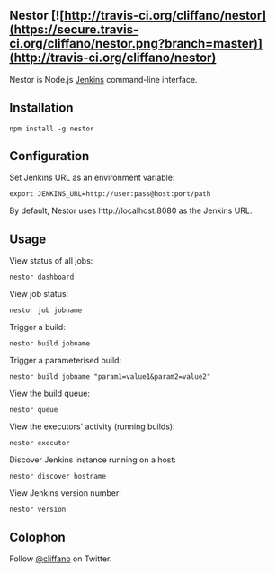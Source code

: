 Nestor [![http://travis-ci.org/cliffano/nestor](https://secure.travis-ci.org/cliffano/nestor.png?branch=master)](http://travis-ci.org/cliffano/nestor)
------

Nestor is Node.js [Jenkins](http://jenkins-ci.org) command-line interface.

Installation
------------

    npm install -g nestor

Configuration
-------------

Set Jenkins URL as an environment variable:

    export JENKINS_URL=http://user:pass@host:port/path

By default, Nestor uses http://localhost:8080 as the Jenkins URL.

Usage
-----

View status of all jobs:

    nestor dashboard

View job status:

    nestor job jobname

Trigger a build:

    nestor build jobname

Trigger a parameterised build:

    nestor build jobname "param1=value1&param2=value2"

View the build queue:

    nestor queue

View the executors' activity (running builds):

    nestor executor
    
Discover Jenkins instance running on a host:

    nestor discover hostname

View Jenkins version number:

    nestor version
    
Colophon
--------

Follow [@cliffano](http://twitter.com/cliffano) on Twitter. 
